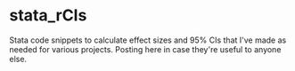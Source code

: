 # stata_rCIs

Stata code snippets to calculate effect sizes and 95% CIs that I've made as needed for various projects. Posting here in case they're useful to anyone else.

